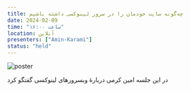 ```yaml
---
title: چه‌گونه سایت خودمان را در سرور لینوکسی داشته باشیم
date: 2024-02-09
time: "ساعت ۱۶:۰۰"
location: آنلاین
presenters: ["Amin-Karami"]
status: "held"
---
```



![poster](session3_poster.jpg)

در این جلسه امین کرمی دربارهٔ وبسرورهای لینوکسی گفتگو کرد
